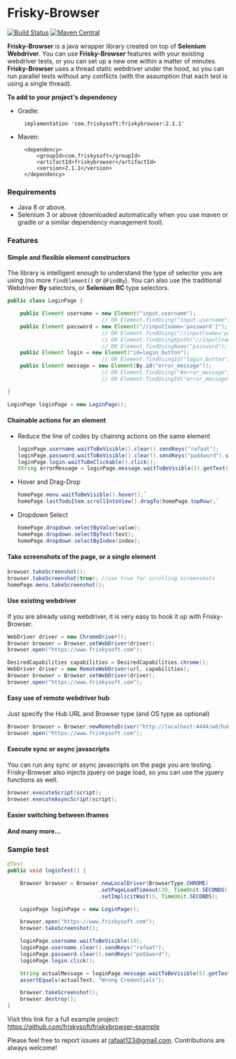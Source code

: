 # Frisky-Browser

[![Build Status](https://travis-ci.org/friskysoft/friskybrowser.svg?branch=master)](https://travis-ci.org/friskysoft/friskybrowser/builds)
[![Maven Central](https://img.shields.io/maven-central/v/com.friskysoft/friskybrowser.svg?label=Maven%20Central)](http://search.maven.org/#search%7Cga%7C1%7Cg%3A%22com.friskysoft%22%20a%3A%22friskybrowser%22)

**Frisky-Browser** is a java wrapper library created on top of **Selenium Webdriver**. You can use **Frisky-Browser** features with your existing webdriver tests, or you can set up a new one within a matter of minutes. **Frisky-Browser** uses a thread static webdriver under the hood, so you can run parallel tests without any conflicts (with the assumption that each test is using a single thread).

**To add to your project's dependency**

- Gradle:

        implementation 'com.friskysoft:friskybrowser:2.1.1'

- Maven:

        <dependency>
            <groupId>com.friskysoft</groupId>
            <artifactId>friskybrowser</artifactId>
            <version>2.1.1</version>
        </dependency>

### Requirements
- Java 8 or above.
- Selenium 3 or above (downloaded automatically when you use maven or gradle or a similar dependency management tool).

### Features
#### Simple and flexible element constructors
The library is intelligent enough to understand the type of selector you are using (no more `findElement()` or `@FindBy`). You can also use the traditional Webdriver **By** selectors, or **Selenium RC** type selectors.
```java
public class LoginPage {

    public Element username = new Element("input.username");
                              // OR Element.findUsing("input.username");
    public Element password = new Element("//input[name='password']");
                              // OR Element.findUsing("//input[name='password']");
                              // OR Element.findUsingXpath("//input[name='password']");
                              // OR Element.findUsingName("password");
    public Element login = new Element("id=login_button");
                              // OR Element.findUsingId("login_button");
    public Element message = new Element(By.id("error_message"));
                              // OR Element.findUsing("#error_message");
                              // OR Element.findUsingId("error_message");

}
```
```java
LoginPage loginPage = new LoginPage();
```
#### Chainable actions for an element
- Reduce the line of codes by chaining actions on the same element
    ```java
    loginPage.username.waitToBeVisible().clear().sendKeys("rafaat");
    loginPage.password.waitToBeVisible().clear().sendKeys("pa$$word").submit();
    loginPage.login.waitToBeClickable().click();
    String errorMessage = loginPage.message.waitToBeVisible(5).getText();
    ```
- Hover and Drag-Drop
    ```java
    homePage.menu.waitToBeVisible().hover();`
    homePage.lastTodoItem.scrollIntoView().dragTo(homePage.topRow);`
    ```

- Dropdown Select
    ```java
    homePage.dropdown.selectByValue(value);
    homePage.dropdown.selectByText(text);
    homePage.dropdown.selectByIndex(index);
    ```

#### Take screenshots of the page, or a single element
```java
browser.takeScreenshot();
browser.takeScreenshot(true); //use true for scrolling screenshots
homePage.menu.takeScreenshot();
```

#### Use existing webdriver
If you are already using webdriver, it is very easy to hook it up with Frisky-Browser.
```java
WebDriver driver = new ChromeDriver();
Browser browser = Browser.setWebDriver(driver);
browser.open("https://www.friskysoft.com");
```
```java
DesiredCapabilities capabilities = DesiredCapabilities.chrome();
WebDriver driver = new RemoteWebDriver(url, capabilities);
Browser browser = Browser.setWebDriver(driver);
browser.open("https://www.friskysoft.com");
```

#### Easy use of remote webdriver hub
Just specify the Hub URL and Browser type (and OS type as optional)
```java
Browser browser = Browser.newRemoteDriver("http://localhost:4444/wd/hub", BrowserType.CHROME);
browser.open("https://www.friskysoft.com");
```

#### Execute sync or async javascripts
You can run any sync or async javascripts on the page you are testing. Frisky-Browser also injects jquery on page load, so you can use the jquery functions as well.
```java
browser.executeScript(script);
browser.executeAsyncScript(script);
```
#### Easier switching between iframes

#### And many more...

### Sample test
```java
@Test
public void loginTest() {

    Browser browser = Browser.newLocalDriver(BrowserType.CHROME)
                             .setPageLoadTimeout(30, TimeUnit.SECONDS)
                             .setImplicitWait(5, TimeUnit.SECONDS);

    LoginPage loginPage = new LoginPage();

    browser.open("https://www.friskysoft.com");
    browser.takeScreenshot();

    loginPage.username.waitToBeVisible(10);
    loginPage.username.clear().sendKeys("rafaat");
    loginPage.password.clear().sendKeys("pa$$word");
    loginPage.login.click();

    String actualMessage = loginPage.message.waitToBeVisible(5).getText();
    assertEquals(actualText, "Wrong Credentials");

    browser.takeScreenshot();
    browser.destroy();
}
```

Visit this link for a full example project: https://github.com/friskysoft/friskybrowser-example

Please feel free to report issues at [rafaat123@gmail.com](mailto:rafaat123@gmail.com). Contributions are always welcome!
